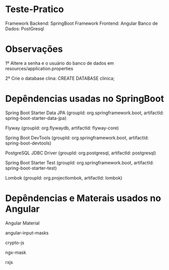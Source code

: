 # Teste-Pratico

<p>
Framework Backend: SpringBoot
Framework Frontend: Angular
Banco de Dados: PostGresql
</p>

# Observações
<p>
1º Altere a senha e o usuário do banco de dados em resources/application.properties

2º Crie o database clina: CREATE DATABASE clinica;
</p>

# Depêndencias usadas no SpringBoot
<p>
Spring Boot Starter Data JPA (groupId: org.springframework.boot, artifactId: spring-boot-starter-data-jpa)

Flyway (groupId: org.flywaydb, artifactId: flyway-core)

Spring Boot DevTools (groupId: org.springframework.boot, artifactId: spring-boot-devtools)

PostgreSQL JDBC Driver (groupId: org.postgresql, artifactId: postgresql)

Spring Boot Starter Test (groupId: org.springframework.boot, artifactId: spring-boot-starter-test)

Lombok (groupId: org.projectlombok, artifactId: lombok)
</p>

# Depêndencias e Materais usados no Angular
<p>
Angular Material
  
angular-input-masks

crypto-js

ngx-mask

rxjs
</p>


